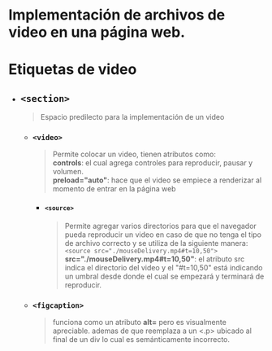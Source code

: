 # Implementación de archivos de video en una página web.

# Etiquetas de video
* ## `<section>`
    > Espacio predilecto para la implementación de un video

    * ### `<video>`
        > Permite colocar un video, tienen atributos como:  
    **controls**: el cual agrega controles para reproducir, pausar y volumen.  
    **preload="auto"**: hace que el video se empiece a renderizar al momento de entrar en la página web  
	
        * #### `<source>`
            >Permite agregar varios directorios para que el navegador pueda reproducir un video en caso de que no tenga el tipo de archivo correcto y se utiliza de la siguiente manera:  
            `<source src="./mouseDelivery.mp4#t=10,50">`  
            **src="./mouseDelivery.mp4#t=10,50"**: el atributo src indica el directorio del video y el "#t=10,50" está indicando un umbral desde donde el cual se empezará y terminará de reproducir.



    * ### `<figcaption>`
        > funciona como un atributo **alt=** pero es visualmente apreciable. ademas de que reemplaza a un <.p> ubicado al final de un div lo cual es semánticamente incorrecto.
